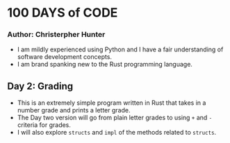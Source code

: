 # 100 DAYS of CODE
### Author: Christerpher Hunter

- I am mildly experienced using Python and I have a fair understanding of software development concepts.
- I am brand spanking new to the Rust programming language.  

## Day 2: Grading

- This is an extremely simple program written in Rust that takes in a number grade and prints a letter grade.
- The Day two version will go from plain letter grades to using `+` and `-` criteria for grades.
- I will also explore `structs` and `impl` of the methods related to `structs`.

